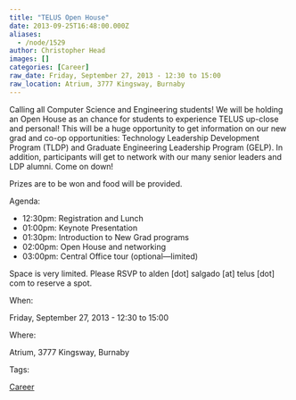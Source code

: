 ```yaml
---
title: "TELUS Open House"
date: 2013-09-25T16:48:00.000Z
aliases:
  - /node/1529
author: Christopher Head
images: []
categories: [Career]
raw_date: Friday, September 27, 2013 - 12:30 to 15:00
raw_location: Atrium, 3777 Kingsway, Burnaby
---
```


Calling all Computer Science and Engineering students! We will be holding an Open House as an chance for students to experience TELUS up-close and personal! This will be a huge opportunity to get information on our new grad and co-op opportunities: Technology Leadership Development Program (TLDP) and Graduate Engineering Leadership Program (GELP). In addition, participants will get to network with our many senior leaders and LDP alumni. Come on down!

Prizes are to be won and food will be provided.

Agenda:

*   12:30pm: Registration and Lunch
*   01:00pm: Keynote Presentation
*   01:30pm: Introduction to New Grad programs
*   02:00pm: Open House and networking
*   03:00pm: Central Office tour (optional—limited)

Space is very limited. Please RSVP to alden \[dot\] salgado \[at\] telus \[dot\] com to reserve a spot.

When: 

Friday, September 27, 2013 - 12:30 to 15:00

Where: 

Atrium, 3777 Kingsway, Burnaby

Tags: 

[Career](/career)

